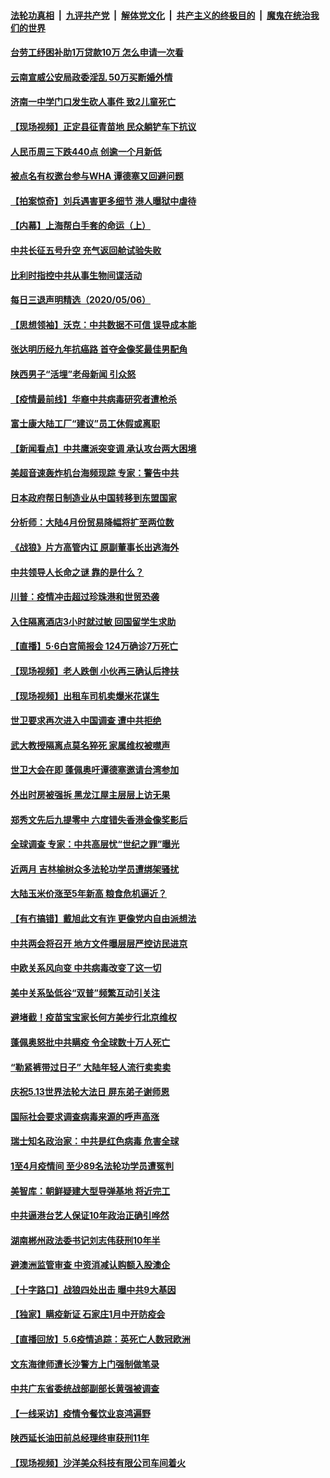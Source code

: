 ####  [法轮功真相](../../../../basic/blob/master/README.md?t=05071702) &nbsp;|&nbsp; [九评共产党](../../../../9ping.md/blob/master/README.md?t=05071702) &nbsp;|&nbsp; [解体党文化](../../../../jtdwh.md/blob/master/README.md?t=05071702)  &nbsp;|&nbsp; [共产主义的终极目的](../../../../gczydzjmd.md/blob/master/README.md?t=05071702) &nbsp;|&nbsp; [魔鬼在统治我们的世界](../../../../mgztzwmdsj.md/blob/master/README.md?t=05071702) 


#### [台劳工纾困补助1万贷款10万 怎么申请一次看](../pages/nsc413/n12089502.md?t=05071702) 

#### [云南宣威公安局政委淫乱 50万买断婚外情](../pages/nsc413/n12089351.md?t=05071702) 

#### [济南一中学门口发生砍人事件 致2儿童死亡](../pages/nsc413/n12089493.md?t=05071702) 

#### [【现场视频】正定县征青苗地 民众躺铲车下抗议](../pages/nsc413/n12089305.md?t=05071702) 

#### [人民币周三下跌440点 创逾一个月新低](../pages/nsc413/n12088830.md?t=05071702) 

#### [被点名有权邀台参与WHA 谭德塞又回避问题](../pages/nsc413/n12089301.md?t=05071702) 

#### [【拍案惊奇】刘兵遇害更多细节 港人曝狱中虐待](../pages/nsc413/n12088850.md?t=05071702) 

#### [【内幕】上海帮白手套的命运（上）](../pages/nsc413/n12088930.md?t=05071702) 

#### [中共长征五号升空 充气返回舱试验失败](../pages/nsc413/n12089087.md?t=05071702) 

#### [比利时指控中共从事生物间谍活动](../pages/nsc413/n12088699.md?t=05071702) 

#### [每日三退声明精选（2020/05/06）](../pages/nsc413/n12089063.md?t=05071702) 

#### [【思想领袖】沃克：中共数据不可信 误导成本能](../pages/nsc413/n12015373.md?t=05071702) 

#### [张达明历经九年抗癌路 首夺金像奖最佳男配角](../pages/nsc413/n12088665.md?t=05071702) 

#### [陕西男子“活埋”老母新闻 引众怒](../pages/nsc413/n12088493.md?t=05071702) 

#### [【疫情最前线】华裔中共病毒研究者遭枪杀](../pages/nsc413/n12088461.md?t=05071702) 

#### [富士康大陆工厂“建议”员工休假或离职](../pages/nsc413/n12088630.md?t=05071702) 

#### [【新闻看点】中共鹰派突变调 承认攻台两大困境](../pages/nsc413/n12087990.md?t=05071702) 

#### [美超音速轰炸机台海频现踪 专家：警告中共](../pages/nsc413/n12087642.md?t=05071702) 

#### [日本政府帮日制造业从中国转移到东盟国家](../pages/nsc413/n12088136.md?t=05071702) 

#### [分析师：大陆4月份贸易降幅将扩至两位数](../pages/nsc413/n12088479.md?t=05071702) 

#### [《战狼》片方高管内讧 原副董事长出逃海外](../pages/nsc413/n12088319.md?t=05071702) 

#### [中共领导人长命之谜 靠的是什么？](../pages/nsc413/n12087962.md?t=05071702) 

#### [川普：疫情冲击超过珍珠港和世贸恐袭](../pages/nsc413/n12088478.md?t=05071702) 

#### [入住隔离酒店3小时就过敏 回国留学生求助](../pages/nsc413/n12088488.md?t=05071702) 

#### [【直播】5·6白宫简报会 124万确诊7万死亡](../pages/nsc413/n12088360.md?t=05071702) 

#### [【现场视频】老人跌倒 小伙再三确认后搀扶](../pages/nsc413/n12088003.md?t=05071702) 

#### [【现场视频】出租车司机卖爆米花谋生](../pages/nsc413/n12088002.md?t=05071702) 

#### [世卫要求再次进入中国调查 遭中共拒绝](../pages/nsc413/n12088138.md?t=05071702) 

#### [武大教授隔离点莫名猝死 家属维权被噤声](../pages/nsc413/n12088351.md?t=05071702) 

#### [世卫大会在即 蓬佩奥吁谭德塞邀请台湾参加](../pages/nsc413/n12088309.md?t=05071702) 

#### [外出时房被强拆 黑龙江屋主层层上访无果](../pages/nsc413/n12088308.md?t=05071702) 

#### [郑秀文先后九提零中 六度错失香港金像奖影后](../pages/nsc413/n12088125.md?t=05071702) 

#### [全球调查 专家：中共高层忧“世纪之罪”曝光](../pages/nsc413/n12088248.md?t=05071702) 

#### [近两月 吉林榆树众多法轮功学员遭绑架骚扰](../pages/nsc413/n12085058.md?t=05071702) 

#### [大陆玉米价涨至5年新高 粮食危机逼近？](../pages/nsc413/n12088112.md?t=05071702) 

#### [【有冇搞错】戴旭此文有诈 更像党内自由派想法](../pages/nsc413/n12088193.md?t=05071702) 

#### [中共两会将召开 地方文件曝层层严控访民进京](../pages/nsc413/n12087385.md?t=05071702) 

#### [中欧关系风向变 中共病毒改变了这一切](../pages/nsc413/n12087998.md?t=05071702) 

#### [美中关系坠低谷“双普”频繁互动引关注](../pages/nsc413/n12087972.md?t=05071702) 

#### [避堵截！疫苗宝宝家长何方美步行北京维权](../pages/nsc413/n12087912.md?t=05071702) 

#### [蓬佩奥怒批中共瞒疫 令全球数十万人死亡](../pages/nsc413/n12087868.md?t=05071702) 

#### [“勒紧裤带过日子” 大陆年轻人流行卖卖卖](../pages/nsc413/n12088005.md?t=05071702) 

#### [庆祝5.13世界法轮大法日 屏东弟子谢师恩](../pages/nsc413/n12085118.md?t=05071702) 

#### [国际社会要求调查病毒来源的呼声高涨](../pages/nsc413/n12087812.md?t=05071702) 

#### [瑞士知名政治家：中共是红色病毒 危害全球](../pages/nsc413/n12087864.md?t=05071702) 


#### [1至4月疫情间 至少89名法轮功学员遭冤判](../pages/nsc413/n12087370.md?t=05071702) 

#### [美智库：朝鲜疑建大型导弹基地 将近完工](../pages/nsc413/n12087833.md?t=05071702) 

#### [中共逼港台艺人保证10年政治正确引哗然](../pages/nsc413/n12087823.md?t=05071702) 

#### [湖南郴州政法委书记刘志伟获刑10年半](../pages/nsc413/n12087406.md?t=05071702) 

#### [避澳洲监管审查 中资消减认购额入股澳企](../pages/nsc413/n12086874.md?t=05071702) 

#### [【十字路口】战狼四处出击 曝中共9大基因](../pages/nsc413/n12086271.md?t=05071702) 

#### [【独家】瞒疫新证 石家庄1月中开防疫会](../pages/nsc413/n12086051.md?t=05071702) 

#### [【直播回放】5.6疫情追踪：英死亡人数冠欧洲](../pages/nsc413/n12087417.md?t=05071702) 

#### [文东海律师遭长沙警方上门强制做笔录](../pages/nsc413/n12087202.md?t=05071702) 

#### [中共广东省委统战部副部长黄强被调查](../pages/nsc413/n12084530.md?t=05071702) 

#### [【一线采访】疫情令餐饮业哀鸿遍野](../pages/nsc413/n12087010.md?t=05071702) 

#### [陕西延长油田前总经理终审获刑11年](../pages/nsc413/n12087238.md?t=05071702) 

#### [【现场视频】沙洋美众科技有限公司车间着火](../pages/nsc413/n12087057.md?t=05071702) 

